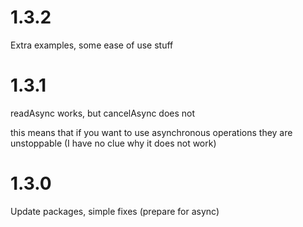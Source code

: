 # 1.3.2
Extra examples, some ease of use stuff

# 1.3.1
readAsync works, but cancelAsync does not

this means that if you want to use asynchronous operations they are unstoppable (I have no clue why it does not work)

# 1.3.0
Update packages, simple fixes (prepare for async)
